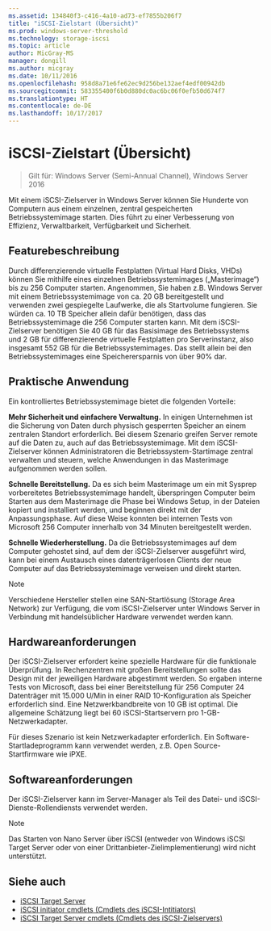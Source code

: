 ```yaml
---
ms.assetid: 134840f3-c416-4a10-ad73-ef7855b206f7
title: "iSCSI-Zielstart (Übersicht)"
ms.prod: windows-server-threshold
ms.technology: storage-iscsi
ms.topic: article
author: MicGray-MS
manager: dongill
ms.author: micgray
ms.date: 10/11/2016
ms.openlocfilehash: 958d8a71e6fe62ec9d256be132aef4edf00942db
ms.sourcegitcommit: 583355400f6b0d880dc0ac6bc06f0efb50d674f7
ms.translationtype: HT
ms.contentlocale: de-DE
ms.lasthandoff: 10/17/2017
---
```

# <a name="iscsi-target-boot-overview"></a>iSCSI-Zielstart (Übersicht)

> Gilt für: Windows Server (Semi-Annual Channel), Windows Server 2016

Mit einem iSCSI-Zielserver in Windows Server können Sie Hunderte von Computern aus einem einzelnen, zentral gespeicherten Betriebssystemimage starten. Dies führt zu einer Verbesserung von Effizienz, Verwaltbarkeit, Verfügbarkeit und Sicherheit.  
  
## <a name="BKMK_OVER"></a>Featurebeschreibung  
Durch differenzierende virtuelle Festplatten \(Virtual Hard Disks, VHDs\) können Sie mithilfe eines einzelnen Betriebssystemimages \(„Masterimage“\) bis zu 256 Computer starten. Angenommen, Sie haben z.B. Windows Server mit einem Betriebssystemimage von ca. 20 GB bereitgestellt und verwenden zwei gespiegelte Laufwerke, die als Startvolume fungieren. Sie würden ca. 10 TB Speicher allein dafür benötigen, dass das Betriebssystemimage die 256 Computer starten kann. Mit dem iSCSI-Zielserver benötigen Sie 40 GB für das Basisimage des Betriebssystems und 2 GB für differenzierende virtuelle Festplatten pro Serverinstanz, also insgesamt 552 GB für die Betriebssystemimages. Das stellt allein bei den Betriebssystemimages eine Speicherersparnis von über 90% dar.  
  
## <a name="BKMK_APP"></a>Praktische Anwendung  
Ein kontrolliertes Betriebssystemimage bietet die folgenden Vorteile:  
  
**Mehr Sicherheit und einfachere Verwaltung.** In einigen Unternehmen ist die Sicherung von Daten durch physisch gesperrten Speicher an einem zentralen Standort erforderlich. Bei diesem Szenario greifen Server remote auf die Daten zu, auch auf das Betriebssystemimage. Mit dem iSCSI-Zielserver können Administratoren die Betriebssystem-Startimage zentral verwalten und steuern, welche Anwendungen in das Masterimage aufgenommen werden sollen.  
  
**Schnelle Bereitstellung.** Da es sich beim Masterimage um ein mit Sysprep vorbereitetes Betriebssystemimage handelt, überspringen Computer beim Starten aus dem Masterimage die Phase bei Windows Setup, in der Dateien kopiert und installiert werden, und beginnen direkt mit der Anpassungsphase. Auf diese Weise konnten bei internen Tests von Microsoft 256 Computer innerhalb von 34 Minuten bereitgestellt werden.  
  
**Schnelle Wiederherstellung.** Da die Betriebssystemimages auf dem Computer gehostet sind, auf dem der iSCSI-Zielserver ausgeführt wird, kann bei einem Austausch eines datenträgerlosen Clients der neue Computer auf das Betriebssystemimage verweisen und direkt starten.  
  
> [!NOTE]  
> Verschiedene Hersteller stellen eine SAN-Startlösung \(Storage Area Network\) zur Verfügung, die vom iSCSI-Zielserver unter Windows Server in Verbindung mit handelsüblicher Hardware verwendet werden kann.  
  
## <a name="BKMK_HARD"></a>Hardwareanforderungen  
Der iSCSI-Zielserver erfordert keine spezielle Hardware für die funktionale Überprüfung. In Rechenzentren mit großen Bereitstellungen sollte das Design mit der jeweiligen Hardware abgestimmt werden. So ergaben interne Tests von Microsoft, dass bei einer Bereitstellung für 256 Computer 24 Datenträger mit 15.000 U/Min in einer RAID 10-Konfiguration als Speicher erforderlich sind. Eine Netzwerkbandbreite von 10 GB ist optimal. Die allgemeine Schätzung liegt bei 60 iSCSI-Startservern pro 1-GB-Netzwerkadapter.  
  
Für dieses Szenario ist kein Netzwerkadapter erforderlich. Ein Software-Startladeprogramm kann verwendet werden, z.B. Open Source-Startfirmware wie iPXE.  
  
## <a name="BKMK_SOFT"></a>Softwareanforderungen  
Der iSCSI-Zielserver kann im Server-Manager als Teil des Datei- und iSCSI-Dienste-Rollendiensts verwendet werden.

> [!NOTE]
> Das Starten von Nano Server über iSCSI (entweder von Windows iSCSI Target Server oder von einer Drittanbieter-Zielimplementierung) wird nicht unterstützt.

## <a name="see-also"></a>Siehe auch
* [iSCSI Target Server](https://technet.microsoft.com/library/hh848272(v=ws.11).aspx)
* [iSCSI initiator cmdlets (Cmdlets des iSCSI-Intitiators)](https://technet.microsoft.com/library/hh826099(v=wps.640).aspx)
* [iSCSI Target Server cmdlets (Cmdlets des iSCSI-Zielservers)](https://technet.microsoft.com/library/jj612803(v=wps.630).aspx)